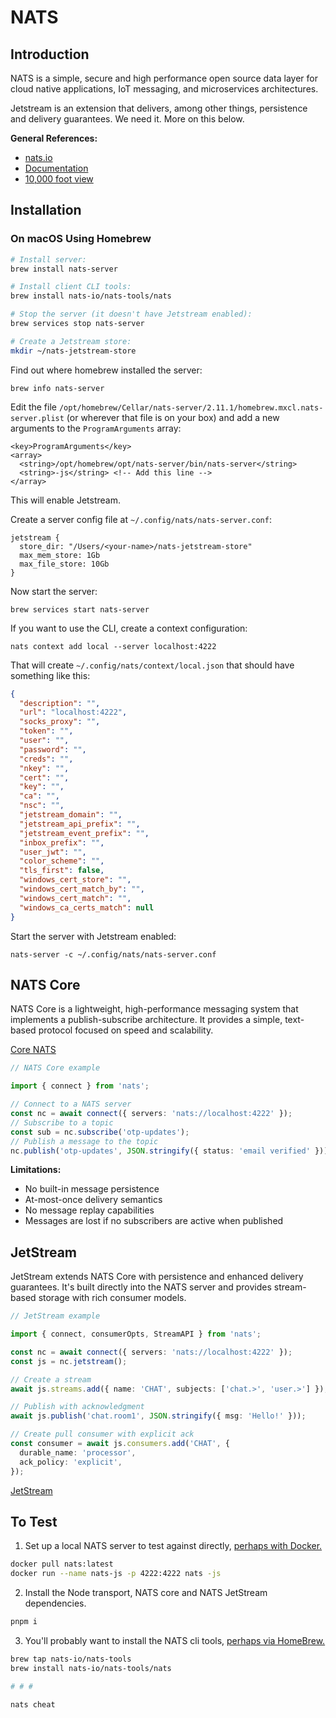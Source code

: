 # NATS

## Introduction

NATS is a simple, secure and high performance open source data layer for cloud native 
applications, IoT messaging, and microservices architectures.

Jetstream is an extension that delivers, among other things, persistence and 
delivery guarantees. We need it. More on this below.

**General References:**

* [nats.io](https://nats.io)
* [Documentation](https://docs.nats.io)
* [10,000 foot view](https://docs.nats.io/#id-10-000-foot-view)

## Installation

### On macOS Using Homebrew

```bash
# Install server:
brew install nats-server

# Install client CLI tools:
brew install nats-io/nats-tools/nats

# Stop the server (it doesn't have Jetstream enabled):
brew services stop nats-server

# Create a Jetstream store:
mkdir ~/nats-jetstream-store
```

Find out where homebrew installed the server:

```shell
brew info nats-server
```

Edit the file `/opt/homebrew/Cellar/nats-server/2.11.1/homebrew.mxcl.nats-server.plist` (or 
wherever that file is on your box) and add a new arguments to the `ProgramArguments` array:

```
<key>ProgramArguments</key>
<array>
  <string>/opt/homebrew/opt/nats-server/bin/nats-server</string>
  <string>-js</string> <!-- Add this line -->
</array>
```

This will enable Jetstream.

Create a server config file at `~/.config/nats/nats-server.conf`:

```
jetstream {
  store_dir: "/Users/<your-name>/nats-jetstream-store"
  max_mem_store: 1Gb
  max_file_store: 10Gb
}
```

Now start the server:

```shell
brew services start nats-server
```

If you want to use the CLI, create a context configuration:

```shell
nats context add local --server localhost:4222
```

That will create `~/.config/nats/context/local.json` that should have something like this:

```json
{
  "description": "",
  "url": "localhost:4222",
  "socks_proxy": "",
  "token": "",
  "user": "",
  "password": "",
  "creds": "",
  "nkey": "",
  "cert": "",
  "key": "",
  "ca": "",
  "nsc": "",
  "jetstream_domain": "",
  "jetstream_api_prefix": "",
  "jetstream_event_prefix": "",
  "inbox_prefix": "",
  "user_jwt": "",
  "color_scheme": "",
  "tls_first": false,
  "windows_cert_store": "",
  "windows_cert_match_by": "",
  "windows_cert_match": "",
  "windows_ca_certs_match": null
}
```

Start the server with Jetstream enabled:

```shell
nats-server -c ~/.config/nats/nats-server.conf
```

## NATS Core

NATS Core is a lightweight, high-performance messaging system that implements a publish-subscribe 
architecture. It provides a simple, text-based protocol focused on speed and scalability.

[Core NATS](https://docs.nats.io/nats-concepts/core-nats)

```typescript
// NATS Core example

import { connect } from 'nats';

// Connect to a NATS server
const nc = await connect({ servers: 'nats://localhost:4222' });
// Subscribe to a topic
const sub = nc.subscribe('otp-updates');
// Publish a message to the topic
nc.publish('otp-updates', JSON.stringify({ status: 'email verified' }));
```

**Limitations:**
- No built-in message persistence
- At-most-once delivery semantics
- No message replay capabilities
- Messages are lost if no subscribers are active when published

## JetStream

JetStream extends NATS Core with persistence and enhanced delivery guarantees. It's built directly 
into the NATS server and provides stream-based storage with rich consumer models.

```typescript
// JetStream example

import { connect, consumerOpts, StreamAPI } from 'nats';

const nc = await connect({ servers: 'nats://localhost:4222' });
const js = nc.jetstream();

// Create a stream
await js.streams.add({ name: 'CHAT', subjects: ['chat.>', 'user.>'] });

// Publish with acknowledgment
await js.publish('chat.room1', JSON.stringify({ msg: 'Hello!' }));

// Create pull consumer with explicit ack
const consumer = await js.consumers.add('CHAT', {
  durable_name: 'processor',
  ack_policy: 'explicit',
});
```

[JetStream](https://docs.nats.io/nats-concepts/jetstream)




## To Test

1. Set up a local NATS server to test against directly, [perhaps with Docker.](https://docs.nats.io/running-a-nats-service/introduction/installation#installing-via-docker)

```bash
docker pull nats:latest
docker run --name nats-js -p 4222:4222 nats -js
```

2. Install the Node transport, NATS core and NATS JetStream dependencies.

```bash
pnpm i
```

3. You'll probably want to install the NATS cli tools, [perhaps via HomeBrew.](https://github.com/nats-io/natscli?tab=readme-ov-file#macos-installation-via-homebrew)

```bash
brew tap nats-io/nats-tools
brew install nats-io/nats-tools/nats

# # #

nats cheat
```

